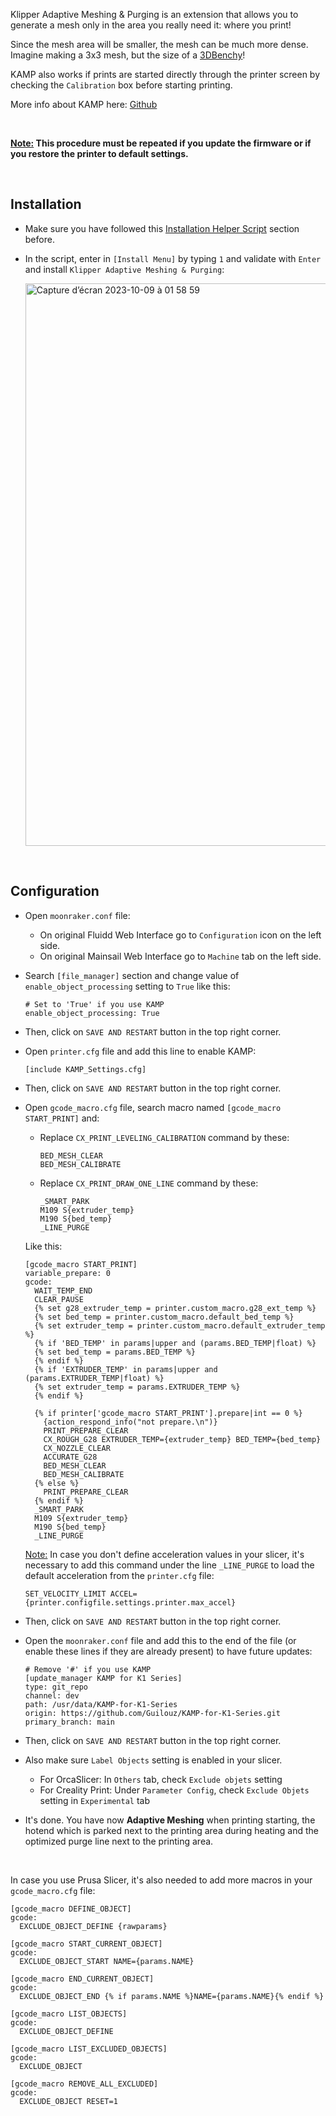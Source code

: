 Klipper Adaptive Meshing & Purging is an extension that allows you to generate a mesh only in the area you really need it: where you print!

Since the mesh area will be smaller, the mesh can be much more dense. Imagine making a 3x3 mesh, but the size of a [3DBenchy](https://www.3dbenchy.com/)!

KAMP also works if prints are started directly through the printer screen by checking the `Calibration` box before starting printing.

More info about KAMP here: [Github](https://github.com/kyleisah/Klipper-Adaptive-Meshing-Purging)

<br />

**<u>Note:</u> This procedure must be repeated if you update the firmware or if you restore the printer to default settings.**

<br />

## Installation

- Make sure you have followed this [Installation Helper Script](https://github.com/Guilouz/Creality-K1-and-K1-Max/wiki/Installation-Helper-Script) section before.

- In the script, enter in `[Install Menu]` by typing `1` and validate with `Enter` and install `Klipper Adaptive Meshing & Purging`:

  <img width="900" alt="Capture d’écran 2023-10-09 à 01 58 59" src="https://github.com/Guilouz/Creality-K1-and-K1-Max/assets/12702322/bac35dd7-6a81-4ada-a711-6f6d2b2c566d">

<br />

## Configuration

-  Open `moonraker.conf` file:

   - On original Fluidd Web Interface go to `Configuration` icon on the left side.
   - On original Mainsail Web Interface go to `Machine` tab on the left side.

- Search `[file_manager]` section and change value of `enable_object_processing` setting to `True` like this:

  ```
  # Set to 'True' if you use KAMP
  enable_object_processing: True
  ```

- Then, click on `SAVE AND RESTART` button in the top right corner.

- Open `printer.cfg` file and add this line to enable KAMP:

    ```
    [include KAMP_Settings.cfg]
    ```

- Then, click on `SAVE AND RESTART` button in the top right corner.

- Open `gcode_macro.cfg` file, search macro named `[gcode_macro START_PRINT]` and:

  - Replace `CX_PRINT_LEVELING_CALIBRATION` command by these:
    ```
    BED_MESH_CLEAR
    BED_MESH_CALIBRATE
    ```
  - Replace `CX_PRINT_DRAW_ONE_LINE` command by these:
    ```
    _SMART_PARK
    M109 S{extruder_temp}
    M190 S{bed_temp}
    _LINE_PURGE
    ```

  Like this:

  ```
  [gcode_macro START_PRINT]
  variable_prepare: 0
  gcode:
    WAIT_TEMP_END
    CLEAR_PAUSE
    {% set g28_extruder_temp = printer.custom_macro.g28_ext_temp %}
    {% set bed_temp = printer.custom_macro.default_bed_temp %}
    {% set extruder_temp = printer.custom_macro.default_extruder_temp %}
    {% if 'BED_TEMP' in params|upper and (params.BED_TEMP|float) %}
    {% set bed_temp = params.BED_TEMP %}
    {% endif %}
    {% if 'EXTRUDER_TEMP' in params|upper and (params.EXTRUDER_TEMP|float) %}
    {% set extruder_temp = params.EXTRUDER_TEMP %}
    {% endif %}
  
    {% if printer['gcode_macro START_PRINT'].prepare|int == 0 %}
      {action_respond_info("not prepare.\n")}
      PRINT_PREPARE_CLEAR
      CX_ROUGH_G28 EXTRUDER_TEMP={extruder_temp} BED_TEMP={bed_temp}
      CX_NOZZLE_CLEAR
      ACCURATE_G28
      BED_MESH_CLEAR
      BED_MESH_CALIBRATE
    {% else %}
      PRINT_PREPARE_CLEAR
    {% endif %}
    _SMART_PARK
    M109 S{extruder_temp}
    M190 S{bed_temp}
    _LINE_PURGE
  ```

  <u>Note:</u> In case you don't define acceleration values in your slicer, it's necessary to add this command under the line `_LINE_PURGE` to load the default acceleration from the `printer.cfg` file:

  ```
  SET_VELOCITY_LIMIT ACCEL={printer.configfile.settings.printer.max_accel}
  ```

- Then, click on `SAVE AND RESTART` button in the top right corner.

- Open the `moonraker.conf` file and add this to the end of the file (or enable these lines if they are already present) to have future updates:

  ```
  # Remove '#' if you use KAMP
  [update_manager KAMP for K1 Series]
  type: git_repo
  channel: dev
  path: /usr/data/KAMP-for-K1-Series
  origin: https://github.com/Guilouz/KAMP-for-K1-Series.git
  primary_branch: main
  ```

- Then, click on `SAVE AND RESTART` button in the top right corner.

- Also make sure `Label Objects` setting is enabled in your slicer.

  - For OrcaSlicer: In `Others` tab, check `Exclude objets` setting
  - For Creality Print: Under `Parameter Config`, check `Exclude Objets` setting in `Experimental` tab

- It's done. You have now **Adaptive Meshing** when printing starting, the hotend which is parked next to the printing area during heating and the optimized purge line next to the printing area.

<br />

In case you use Prusa Slicer, it's also needed to add more macros in your `gcode_macro.cfg` file:

  ```
  [gcode_macro DEFINE_OBJECT]
  gcode:
    EXCLUDE_OBJECT_DEFINE {rawparams}

  [gcode_macro START_CURRENT_OBJECT]
  gcode:
    EXCLUDE_OBJECT_START NAME={params.NAME}

  [gcode_macro END_CURRENT_OBJECT]
  gcode:
    EXCLUDE_OBJECT_END {% if params.NAME %}NAME={params.NAME}{% endif %}

  [gcode_macro LIST_OBJECTS]
  gcode:
    EXCLUDE_OBJECT_DEFINE

  [gcode_macro LIST_EXCLUDED_OBJECTS]
  gcode:
    EXCLUDE_OBJECT

  [gcode_macro REMOVE_ALL_EXCLUDED]
  gcode:
    EXCLUDE_OBJECT RESET=1
  ```

<br />